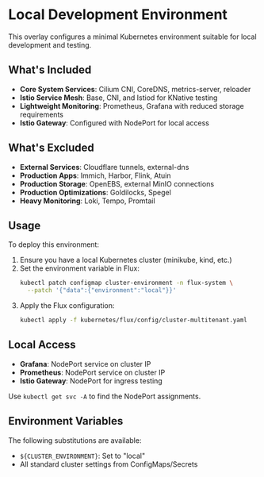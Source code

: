 # Local Development Environment

This overlay configures a minimal Kubernetes environment suitable for local development and testing.

## What's Included

- **Core System Services**: Cilium CNI, CoreDNS, metrics-server, reloader
- **Istio Service Mesh**: Base, CNI, and Istiod for KNative testing
- **Lightweight Monitoring**: Prometheus, Grafana with reduced storage requirements
- **Istio Gateway**: Configured with NodePort for local access

## What's Excluded

- **External Services**: Cloudflare tunnels, external-dns
- **Production Apps**: Immich, Harbor, Flink, Atuin
- **Production Storage**: OpenEBS, external MinIO connections
- **Production Optimizations**: Goldilocks, Spegel
- **Heavy Monitoring**: Loki, Tempo, Promtail

## Usage

To deploy this environment:

1. Ensure you have a local Kubernetes cluster (minikube, kind, etc.)
2. Set the environment variable in Flux:
   ```bash
   kubectl patch configmap cluster-environment -n flux-system \
     --patch '{"data":{"environment":"local"}}'
   ```
3. Apply the Flux configuration:
   ```bash
   kubectl apply -f kubernetes/flux/config/cluster-multitenant.yaml
   ```

## Local Access

- **Grafana**: NodePort service on cluster IP
- **Prometheus**: NodePort service on cluster IP  
- **Istio Gateway**: NodePort for ingress testing

Use `kubectl get svc -A` to find the NodePort assignments.

## Environment Variables

The following substitutions are available:
- `${CLUSTER_ENVIRONMENT}`: Set to "local"
- All standard cluster settings from ConfigMaps/Secrets